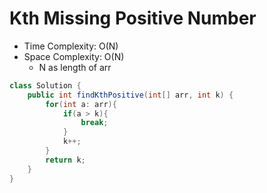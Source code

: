 # Kth Missing Positive Number

- Time Complexity: O(N)
- Space Complexity: O(N)
  - N as length of arr

```java
class Solution {
    public int findKthPositive(int[] arr, int k) {
        for(int a: arr){
            if(a > k){
                break;
            }
            k++;
        }
        return k;
    }
}
```

